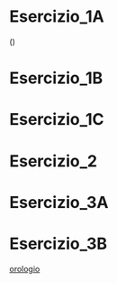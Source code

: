 # Esercizio_1A
()

# Esercizio_1B


# Esercizio_1C

# Esercizio_2


# Esercizio_3A


# Esercizio_3B
[orologio](https://simonemaghetti.github.io/GIM/Esercizio_3B/index.html)

